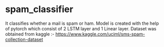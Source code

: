 # spam_classifier

It classifies whether a mail is spam or ham.
Model is created with the help of pytorch which consist of 2 LSTM layer and 1 Linear layer.
Dataset was obtained from kaggle :- https://www.kaggle.com/uciml/sms-spam-collection-dataset
